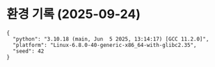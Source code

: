 ﻿# 환경 기록 (2025-09-24)

```
{
  "python": "3.10.18 (main, Jun  5 2025, 13:14:17) [GCC 11.2.0]",
  "platform": "Linux-6.8.0-40-generic-x86_64-with-glibc2.35",
  "seed": 42
}
```

